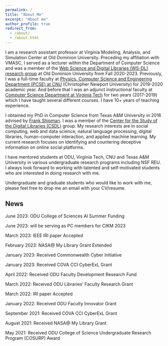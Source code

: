 ```yaml
---
permalink: /
title: "About Me"
excerpt: "About me"
author_profile: true
redirect_from: 
  - /about/
  - /about.html
---
```


I am a research assistant professor at Virginia Modeling, Analysis, and Simulation Center at Old Dominion University. 
Preceding my affiliation with VMASC, I served as a lecturer within the Department of Computer Science and was a member of the [Web Science and Digital Libraries (WS-DL) research group](https://oduwsdl.github.io/) at Old Dominion University from Fall 2020-2023. Previously, I was a full-time faculty at [Physics, Computer Science and Engineering Department (PCSE) at CNU]( https://cnu.edu/academics/departments/pcse/) (Christopher Newport University) for 2019-2020 academic year. And before that I was an adjunct instructional faculty at [Computer Science Department at Virginia Tech]( https://cs.vt.edu/) for two years (2017-2019) which I have taught several different courses. I have 10+ years of teaching experience. 


I obtained my PhD in Computer Science from Texas A&M University in 2016 advised by [Frank Shipman]( http://www.csdl.tamu.edu/~shipman/). I was a member of the [Center for the Study of the Digital Libraries (CSDL)](https://www.csdl.tamu.edu/) group.
My research interests are in social computing, web and data science, natural language processing, digital libraries, human-computer interaction, and applied machine learning. My current research focuses on identifying and countering deceptive information on online social platforms.


I have mentored students at ODU, Virginia Tech, CNU and Texas A&M University in various undergraduate research programs including NSF REU. I always look forward to working with talented and self-motivated students who are interested in doing research with me.

Undergraduate and graduate students who would like to work with me, please feel free to drop me an email with your CV/resume.

News
------

June 2023: ODU College of Sciences AI Summer Funding

June 2023: will be serving as PC members for CIKM 2023

March 2023: IEEE IRI paper Accepted

February 2023: NASA@ My Library Grant Extended

January 2023: Received Commonwealth Cyber Initiative 

January 2023: Received COVA CCI CyberExL Grant

April 2022: Received ODU Faculty Development Research Fund   

March 2022: Received ODU Libraries’ Faculty Research Grant

March 2022: IRI paper Accepted

January 2022: Received ODU Faculty Innovator Grant 

September 2021: Received COVA CCI CyberExL Grant

August 2021: Received NASA@ My Library Grant

May 2021: Received ODU College of Science Undergraduate Research Program (COSURP) Award





